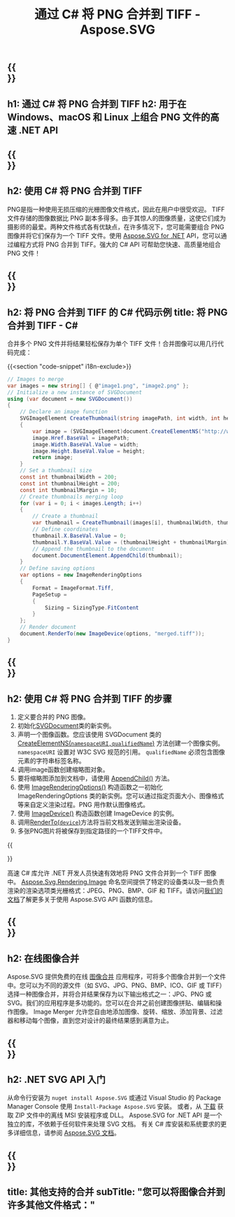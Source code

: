 ﻿---
translation: true
template: ./../_template-child.md
title: 通过 C# 将 PNG 合并到 TIFF - Aspose.SVG
description: 在 Windows、macOS 和 Linux 上使用 C# 将 PNG 合并到 TIFF
url: /net/merger/png-to-tiff/
family: svg
platformtag: net
feature: merge
informat: PNG
outformat: TIFF
otherformats: GIF JPEG PNG TIFF BMP
---

{{<section banner>}}
---
h1: 通过 C# 将 PNG 合并到 TIFF
h2: 用于在 Windows、macOS 和 Linux 上组合 PNG 文件的高速 .NET API
---

{{<section overview>}}
---
h2: 使用 C# 将 PNG 合并到 TIFF
---

PNG是指一种使用无损压缩的光栅图像文件格式，因此在用户中很受欢迎。 TIFF 文件存储的图像数据比 PNG 副本多得多。由于其惊人的图像质量，这使它们成为摄影师的最爱。两种文件格式各有优缺点，在许多情况下，您可能需要组合 PNG 图像并将它们保存为一个 TIFF 文件。使用 [Aspose.SVG for .NET](https://products.aspose.com/svg/net/) API，您可以通过编程方式将 PNG 合并到 TIFF。强大的 C# API 可帮助您快速、高质量地组合 PNG 文件！

{{<section code-text>}}
---
h2: 将 PNG 合并到 TIFF 的 C# 代码示例
title: 将 PNG 合并到 TIFF - C#
---

合并多个 PNG 文件并将结果轻松保存为单个 TIFF 文件！合并图像可以用几行代码完成：

{{<section "code-snippet" i18n-exclude>}}

```cs
// Images to merge 
var images = new string[] { @"image1.png", "image2.png" };
// Initialize a new instance of SVGDocument
using (var document = new SVGDocument())
{
    // Declare an image function
    SVGImageElement CreateThumbnail(string imagePath, int width, int height)
    {
        var image = (SVGImageElement)document.CreateElementNS("http://www.w3.org/2000/svg", "image");
        image.Href.BaseVal = imagePath;
        image.Width.BaseVal.Value = width;
        image.Height.BaseVal.Value = height;
        return image;
    }
    // Set a thumbnail size
    const int thumbnailWidth = 200;
    const int thumbnailHeight = 200;
    const int thumbnailMargin = 10;
    // Create thumbnails merging loop
    for (var i = 0; i < images.Length; i++)
    {
        // Create a thumbnail
        var thumbnail = CreateThumbnail(images[i], thumbnailWidth, thumbnailHeight);
        // Define coordinates 
        thumbnail.X.BaseVal.Value = 0;
        thumbnail.Y.BaseVal.Value = (thumbnailHeight + thumbnailMargin) * i;
        // Append the thumbnail to the document
        document.DocumentElement.AppendChild(thumbnail);
    }
    // Define saving options
    var options = new ImageRenderingOptions
    {
        Format = ImageFormat.Tiff,
        PageSetup =
        {
            Sizing = SizingType.FitContent
        }
    };    
    // Render document 
    document.RenderTo(new ImageDevice(options, "merged.tiff"));
}
```

{{<section steps>}}
---
h2: 使用 C# 将 PNG 合并到 TIFF 的步骤
---
1. 定义要合并的 PNG 图像。
1. 初始化[SVGDocument](https://reference.aspose.com/svg/net/aspose.svg/svgdocument/svgdocument/#constructor)类的新实例。
1. 声明一个图像函数。您应该使用 SVGDocument 类的 [CreateElementNS(`namespaceURI,qualifiedName`)](https://reference.aspose.com/svg/net/aspose.svg.dom/document/createelementns/#createelementns) 方法创建一个图像实例。 `namespaceURI` 设置对 W3C SVG 规范的引用。 `qualifiedName` 必须包含图像元素的字符串标签名称。
1. 调用image函数创建缩略图对象。
1. 要将缩略图添加到文档中，请使用 [AppendChild()](https://reference.aspose.com/svg/net/aspose.svg.dom/node/appendchild/#appendchild) 方法。
1. 使用 [ImageRenderingOptions()](https://reference.aspose.com/svg/net/aspose.svg.rendering.image/imagerenderingoptions/) 构造函数之一初始化 ImageRenderingOptions 类的新实例。您可以通过指定页面大小、图像格式等来自定义渲染过程。PNG 用作默认图像格式。
1. 使用 [ImageDevice()](https://reference.aspose.com/svg/net/aspose.svg.rendering.image/imagedevice/imagedevice/#constructor_3) 构造函数创建 ImageDevice 的实例。
1. 调用[RenderTo(`device`)](https://reference.aspose.com/svg/net/aspose.svg/svgdocument/renderto/#renderto)方法将当前文档发送到输出渲染设备。
1. 多张PNG图片将被保存到指定路径的一个TIFF文件中。



{{<section documentation>}}

高速 C# 库允许 .NET 开发人员快速有效地将 PNG 文件合并到一个 TIFF 图像中。 [Aspose.Svg.Rendering.Image](https://reference.aspose.com/svg/net/aspose.svg.rendering.image/) 命名空间提供了特定的设备类以及一些负责渲染的渲染选项类光栅格式：JPEG、PNG、BMP、GIF 和 TIFF。请访问<a href="https://docs.aspose.com/svg/net/how-to-work-with-aspose-svg-api/" target="_blank">我们的文档</a>了解更多关于使用 Aspose.SVG API 函数的信息。

{{<section online-merger>}}
---
h2: 在线图像合并
---

Aspose.SVG 提供免费的在线 <a href="https://products.aspose.app/svg/merger" target="_blank">图像合并</a> 应用程序，可将多个图像合并到一个文件中。您可以为不同的源文件（如 SVG、JPG、PNG、BMP、ICO、GIF 或 TIFF）选择一种图像合并，并将合并结果保存为以下输出格式之一：JPG、PNG 或 SVG。我们的应用程序是多功能的。您可以在合并之前创建图像拼贴、编辑和操作图像。 Image Merger 允许您自由地添加图像、旋转、缩放、添加背景、过滤器和移动每个图像，直到您对设计的最终结果感到满意为止。

{{<section get-started>}}
---
h2: .NET SVG API 入门
---

从命令行安装为 ```nuget install Aspose.SVG``` 或通过 Visual Studio 的 Package Manager Console 使用 ```Install-Package Aspose.SVG``` 安装。
或者，从 [下载](https://releases.aspose.com/svg/net/) 获取 ZIP 文件中的离线 MSI 安装程序或 DLL。 Aspose.SVG for .NET API 是一个独立的库，不依赖于任何软件来处理 SVG 文档。
 有关 C# 库安装和系统要求的更多详细信息，请参阅 [Aspose.SVG 文档](https://docs.aspose.com/svg/net/getting-started/)。

{{<section other-mergers>}}
---
title: 其他支持的合并
subTitle: "您可以将图像合并到许多其他文件格式："
---